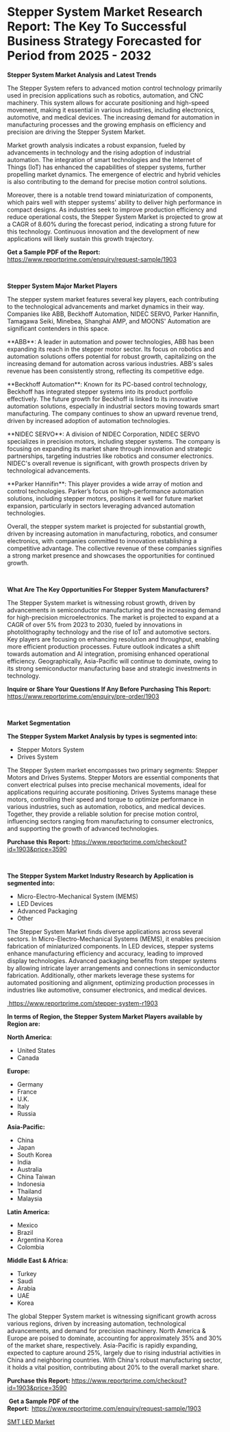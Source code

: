 <p><h1>Stepper System Market Research Report: The Key To Successful Business Strategy Forecasted for Period from 2025 - 2032</h1></p><p><strong>Stepper System Market Analysis and Latest Trends</strong></p>
<p><p>The Stepper System refers to advanced motion control technology primarily used in precision applications such as robotics, automation, and CNC machinery. This system allows for accurate positioning and high-speed movement, making it essential in various industries, including electronics, automotive, and medical devices. The increasing demand for automation in manufacturing processes and the growing emphasis on efficiency and precision are driving the Stepper System Market.</p><p>Market growth analysis indicates a robust expansion, fueled by advancements in technology and the rising adoption of industrial automation. The integration of smart technologies and the Internet of Things (IoT) has enhanced the capabilities of stepper systems, further propelling market dynamics. The emergence of electric and hybrid vehicles is also contributing to the demand for precise motion control solutions.</p><p>Moreover, there is a notable trend toward miniaturization of components, which pairs well with stepper systems' ability to deliver high performance in compact designs. As industries seek to improve production efficiency and reduce operational costs, the Stepper System Market is projected to grow at a CAGR of 8.60% during the forecast period, indicating a strong future for this technology. Continuous innovation and the development of new applications will likely sustain this growth trajectory.</p></p>
<p><strong>Get a Sample PDF of the Report:&nbsp;</strong> <a href="https://www.reportprime.com/enquiry/request-sample/1903?utm_campaign=2982&utm_medium=2&utm_source=Github&utm_content=ia&utm_term=18032025&utm_id=stepper-system">https://www.reportprime.com/enquiry/request-sample/1903</a></p>
<p>&nbsp;</p>
<p><strong>Stepper System Major Market Players</strong></p>
<p><p>The stepper system market features several key players, each contributing to the technological advancements and market dynamics in their way. Companies like ABB, Beckhoff Automation, NIDEC SERVO, Parker Hannifin, Tamagawa Seiki, Minebea, Shanghai AMP, and MOONS' Automation are significant contenders in this space.</p><p>**ABB**: A leader in automation and power technologies, ABB has been expanding its reach in the stepper motor sector. Its focus on robotics and automation solutions offers potential for robust growth, capitalizing on the increasing demand for automation across various industries. ABB's sales revenue has been consistently strong, reflecting its competitive edge.</p><p>**Beckhoff Automation**: Known for its PC-based control technology, Beckhoff has integrated stepper systems into its product portfolio effectively. The future growth for Beckhoff is linked to its innovative automation solutions, especially in industrial sectors moving towards smart manufacturing. The company continues to show an upward revenue trend, driven by increased adoption of automation technologies.</p><p>**NIDEC SERVO**: A division of NIDEC Corporation, NIDEC SERVO specializes in precision motors, including stepper systems. The company is focusing on expanding its market share through innovation and strategic partnerships, targeting industries like robotics and consumer electronics. NIDEC's overall revenue is significant, with growth prospects driven by technological advancements.</p><p>**Parker Hannifin**: This player provides a wide array of motion and control technologies. Parker’s focus on high-performance automation solutions, including stepper motors, positions it well for future market expansion, particularly in sectors leveraging advanced automation technologies.</p><p>Overall, the stepper system market is projected for substantial growth, driven by increasing automation in manufacturing, robotics, and consumer electronics, with companies committed to innovation establishing a competitive advantage. The collective revenue of these companies signifies a strong market presence and showcases the opportunities for continued growth.</p></p>
<p>&nbsp;</p>
<p><strong>What Are The Key Opportunities For Stepper System Manufacturers?</strong></p>
<p><p>The Stepper System market is witnessing robust growth, driven by advancements in semiconductor manufacturing and the increasing demand for high-precision microelectronics. The market is projected to expand at a CAGR of over 5% from 2023 to 2030, fueled by innovations in photolithography technology and the rise of IoT and automotive sectors. Key players are focusing on enhancing resolution and throughput, enabling more efficient production processes. Future outlook indicates a shift towards automation and AI integration, promising enhanced operational efficiency. Geographically, Asia-Pacific will continue to dominate, owing to its strong semiconductor manufacturing base and strategic investments in technology.</p></p>
<p><strong>Inquire or Share Your Questions If Any Before Purchasing This Report:</strong> <a href="https://www.reportprime.com/enquiry/pre-order/1903?utm_campaign=2982&utm_medium=2&utm_source=Github&utm_content=ia&utm_term=18032025&utm_id=stepper-system">https://www.reportprime.com/enquiry/pre-order/1903</a></p>
<p>&nbsp;</p>
<p><strong>Market Segmentation</strong></p>
<p><strong>The Stepper System Market Analysis by types is segmented into:</strong></p>
<p><ul><li>Stepper Motors System</li><li>Drives System</li></ul></p>
<p><p>The Stepper System market encompasses two primary segments: Stepper Motors and Drives Systems. Stepper Motors are essential components that convert electrical pulses into precise mechanical movements, ideal for applications requiring accurate positioning. Drives Systems manage these motors, controlling their speed and torque to optimize performance in various industries, such as automation, robotics, and medical devices. Together, they provide a reliable solution for precise motion control, influencing sectors ranging from manufacturing to consumer electronics, and supporting the growth of advanced technologies.</p></p>
<p><strong>Purchase this Report:&nbsp;</strong><a href="https://www.reportprime.com/checkout?id=1903&price=3590&utm_campaign=2982&utm_medium=2&utm_source=Github&utm_content=ia&utm_term=18032025&utm_id=stepper-system">https://www.reportprime.com/checkout?id=1903&price=3590</a></p>
<p>&nbsp;</p>
<p><strong>The Stepper System Market Industry Research by Application is segmented into:</strong></p>
<p><ul><li>Micro-Electro-Mechanical System (MEMS)</li><li>LED Devices</li><li>Advanced Packaging</li><li>Other</li></ul></p>
<p><p>The Stepper System Market finds diverse applications across several sectors. In Micro-Electro-Mechanical Systems (MEMS), it enables precision fabrication of miniaturized components. In LED devices, stepper systems enhance manufacturing efficiency and accuracy, leading to improved display technologies. Advanced packaging benefits from stepper systems by allowing intricate layer arrangements and connections in semiconductor fabrication. Additionally, other markets leverage these systems for automated positioning and alignment, optimizing production processes in industries like automotive, consumer electronics, and medical devices.</p></p>
<p><a href="https://www.reportprime.com/stepper-system-r1903?utm_campaign=2982&utm_medium=2&utm_source=Github&utm_content=ia&utm_term=18032025&utm_id=stepper-system">&nbsp;https://www.reportprime.com/stepper-system-r1903</a></p>
<p><strong>In terms of Region, the Stepper System Market Players available by Region are:</strong></p>
<p>
    <p> <strong> North America: </strong>
        <ul>
            <li>United States</li>
            <li>Canada</li>
        </ul>
        </p> 
    <p> <strong> Europe: </strong>
        <ul>
            <li>Germany</li>
            <li>France</li>
            <li>U.K.</li>
            <li>Italy</li>
            <li>Russia</li>
        </ul>
        </p> 
    <p> <strong> Asia-Pacific: </strong>
        <ul>
            <li>China</li>
            <li>Japan</li>
            <li>South Korea</li>
            <li>India</li>
            <li>Australia</li>
            <li>China Taiwan</li>
            <li>Indonesia</li>
            <li>Thailand</li>
            <li>Malaysia</li>
        </ul>
        </p> 
    <p> <strong> Latin America: </strong>
        <ul>
            <li>Mexico</li>
            <li>Brazil</li>
            <li>Argentina Korea</li>
            <li>Colombia</li>
        </ul>
        </p> 
    <p> <strong> Middle East & Africa: </strong>
        <ul>
            <li>Turkey</li>
            <li>Saudi</li>
            <li>Arabia</li>
            <li>UAE</li>
            <li>Korea</li>
        </ul>
    </p>
    </p>
<p><p>The global Stepper System market is witnessing significant growth across various regions, driven by increasing automation, technological advancements, and demand for precision machinery. North America & Europe are poised to dominate, accounting for approximately 35% and 30% of the market share, respectively. Asia-Pacific is rapidly expanding, expected to capture around 25%, largely due to rising industrial activities in China and neighboring countries. With China's robust manufacturing sector, it holds a vital position, contributing about 20% to the overall market share.</p></p>
<p><strong>Purchase this Report: </strong><a href="https://www.reportprime.com/checkout?id=1903&price=3590&utm_campaign=2982&utm_medium=2&utm_source=Github&utm_content=ia&utm_term=18032025&utm_id=stepper-system">https://www.reportprime.com/checkout?id=1903&price=3590</a></p>
<p>&nbsp;<strong>Get a Sample PDF of the Report:&nbsp;&nbsp;</strong><a href="https://www.reportprime.com/enquiry/request-sample/1903?utm_campaign=2982&utm_medium=2&utm_source=Github&utm_content=ia&utm_term=18032025&utm_id=stepper-system">https://www.reportprime.com/enquiry/request-sample/1903</a></p>
<p><strong></strong></p>
<p><p><a href="https://github.com/baraohinze3x/Market-Research-Report-List-1/blob/main/smt-led-market.md?utm_campaign=2982&utm_medium=2&utm_source=Github&utm_content=ia&utm_term=18032025&utm_id=stepper-system">SMT LED Market</a></p></p>